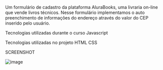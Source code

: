 Um formulário de cadastro da plataforma AluraBooks, uma livraria on-line que vende livros técnicos. Nesse formulário implementamos o auto preenchimento de informações do endereço através do valor do CEP inserido pelo usuário.

Tecnologias utilizadas durante o curso
Javascript

Tecnologias utilizadas no projeto
HTML
CSS

SCREENSHOT

![image](https://user-images.githubusercontent.com/83322239/209885670-c4b18d4a-70e7-4810-99c6-d7061f5e7fd6.png)
